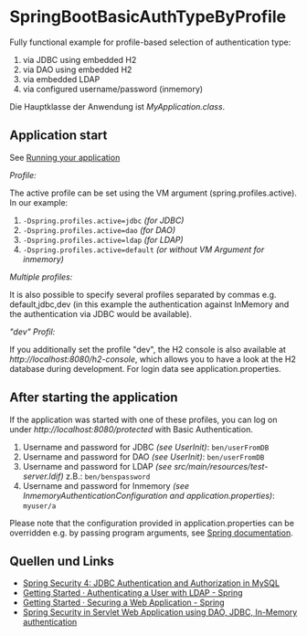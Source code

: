 # SpringBootBasicAuthTypeByProfile
Fully functional example for profile-based selection of authentication type:

1. via JDBC using embedded H2
2. via DAO using embedded H2
3. via embedded LDAP
4. via configured username/password (inmemory) 

Die Hauptklasse der Anwendung ist _MyApplication.class_.

## Application start

See [Running your application](http://docs.spring.io/spring-boot/docs/current/reference/html/using-boot-running-your-application.html)

*Profile:*

The active profile can be set using the VM argument (spring.profiles.active).
In our example:


1. ``-Dspring.profiles.active=jdbc`` _(for JDBC)_
2. ``-Dspring.profiles.active=dao`` _(for DAO)_ 
3. ``-Dspring.profiles.active=ldap`` _(for LDAP)_ 
4. ``-Dspring.profiles.active=default`` _(or without VM Argument for inmemory)_

*Multiple profiles:*

It is also possible to specify several profiles separated by commas e.g. default,jdbc,dev 
(in this example the authentication against InMemory and the authentication via JDBC would be available).

*"dev" Profil:*

If you additionally set the profile "dev", the H2 console is also available at _http://localhost:8080/h2-console_,
which allows you to have a look at the H2 database during development. 
For login data see application.properties.

## After starting the application

If the application was started with one of these profiles, you can log on under
_http://localhost:8080/protected_ with Basic Authentication.

1. Username and password for JDBC _(see UserInit)_: ``ben/userFromDB``
1. Username and password for DAO _(see UserInit)_: ``ben/userFromDB``
1. Username and password for LDAP _(see src/main/resources/test-server.ldif)_ z.B.: ``ben/benspassword``
1. Username and password for Inmemory _(see InmemoryAuthenticationConfiguration and application.properties)_: ``myuser/a`` 

Please note that the configuration provided in application.properties can be overridden e.g. by passing program arguments, see [Spring documentation](https://docs.spring.io/spring-boot/docs/current/reference/html/boot-features-external-config.html#boot-features-external-config-application-property-files).

## Quellen und Links

* [Spring Security 4: JDBC Authentication and Authorization in MySQL](https://dzone.com/articles/spring-security-4-authenticate-and-authorize-users)
* [Getting Started · Authenticating a User with LDAP - Spring](https://spring.io/guides/gs/authenticating-ldap/)
* [Getting Started · Securing a Web Application - Spring](https://spring.io/guides/gs/securing-web/)
* [Spring Security in Servlet Web Application using DAO, JDBC, In-Memory authentication](http://www.journaldev.com/2715/spring-security-in-servlet-web-application-using-dao-jdbc-in-memory-authentication)
